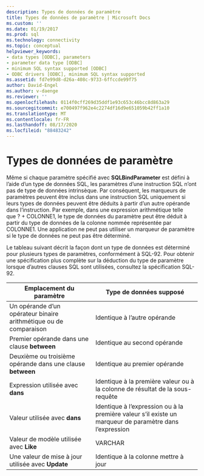 ```yaml
---
description: Types de données de paramètre
title: Types de données de paramètre | Microsoft Docs
ms.custom: ''
ms.date: 01/19/2017
ms.prod: sql
ms.technology: connectivity
ms.topic: conceptual
helpviewer_keywords:
- data types [ODBC], parameters
- parameter data type [ODBC]
- minimum SQL syntax supported [ODBC]
- ODBC drivers [ODBC], minimum SQL syntax supported
ms.assetid: fd7e99d8-d26a-408c-9733-6ffccde99f75
author: David-Engel
ms.author: v-daenge
ms.reviewer: ''
ms.openlocfilehash: 0114f0cff269d35ddf1e93c653c46bcc8d863a29
ms.sourcegitcommit: e700497f962e4c2274df16d9e651059b42ff1a10
ms.translationtype: MT
ms.contentlocale: fr-FR
ms.lasthandoff: 08/17/2020
ms.locfileid: "88483242"
---
```

# <a name="parameter-data-types"></a>Types de données de paramètre
Même si chaque paramètre spécifié avec **SQLBindParameter** est défini à l’aide d’un type de données SQL, les paramètres d’une instruction SQL n’ont pas de type de données intrinsèque. Par conséquent, les marqueurs de paramètres peuvent être inclus dans une instruction SQL uniquement si leurs types de données peuvent être déduits à partir d’un autre opérande dans l’instruction. Par exemple, dans une expression arithmétique telle que ? + COLONNE1, le type de données du paramètre peut être déduit à partir du type de données de la colonne nommée représentée par COLONNE1. Une application ne peut pas utiliser un marqueur de paramètre si le type de données ne peut pas être déterminé.  
  
 Le tableau suivant décrit la façon dont un type de données est déterminé pour plusieurs types de paramètres, conformément à SQL-92. Pour obtenir une spécification plus complète sur la déduction du type de paramètre lorsque d’autres clauses SQL sont utilisées, consultez la spécification SQL-92.  
  
|Emplacement du paramètre|Type de données supposé|  
|---------------------------|-----------------------|  
|Un opérande d’un opérateur binaire arithmétique ou de comparaison|Identique à l’autre opérande|  
|Premier opérande dans une clause **between**|Identique au second opérande|  
|Deuxième ou troisième opérande dans une clause **between**|Identique au premier opérande|  
|Expression utilisée avec **dans**|Identique à la première valeur ou à la colonne de résultat de la sous-requête|  
|Valeur utilisée avec **dans**|Identique à l’expression ou à la première valeur s’il existe un marqueur de paramètre dans l’expression|  
|Valeur de modèle utilisée avec **Like**|VARCHAR|  
|Une valeur de mise à jour utilisée avec **Update**|Identique à la colonne mettre à jour|
